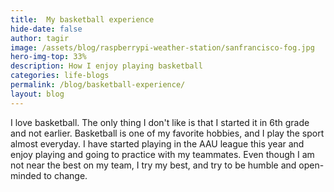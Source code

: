 ```yaml
---
title:  My basketball experience
hide-date: false
author: tagir
image: /assets/blog/raspberrypi-weather-station/sanfrancisco-fog.jpg
hero-img-top: 33%
description: How I enjoy playing basketball
categories: life-blogs
permalink: /blog/basketball-experience/
layout: blog
---
```


I love basketball. The only thing I don't like is that I started it in 6th grade and not earlier. 
Basketball is one of my favorite hobbies, and I play the sport almost everyday. 
I have started playing in the AAU league this year and enjoy playing and going to practice with my teammates. 
Even though I am not near the best on my team, I try my best, and try to be humble and open-minded to change.
